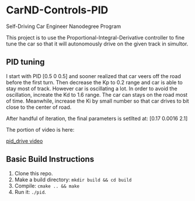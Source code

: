 # CarND-Controls-PID
Self-Driving Car Engineer Nanodegree Program

This project is to use the Proportional-Integral-Derivative controller to fine tune the car so that it will autonomously drive on the given track in simultor.

## PID tuning
I start with PID [0.5 0 0.5] and sooner realized that car veers off the road before the first turn. Then decrease the Kp to 0.2 range and car is able to stay most of track. However car is oscillating a lot. In order to avoid the oscillation, increate the Kd to 1.6 range. The car can stays on the road most of time. Meanwhile, increase the Ki by small number so that car drives to bit close to the center of road.

After handful of iteration, the final parameters is setllted at: [0.17 0.0016 2.1]

The portion of video is here:

[pid_drive video](./output/pid_drive.mov)


## Basic Build Instructions

1. Clone this repo.
2. Make a build directory: `mkdir build && cd build`
3. Compile: `cmake .. && make`
4. Run it: `./pid`. 

